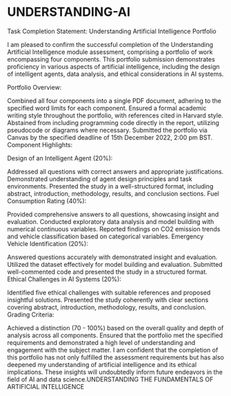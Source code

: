 # UNDERSTANDING-AI
Task Completion Statement: Understanding Artificial Intelligence Portfolio

I am pleased to confirm the successful completion of the Understanding Artificial Intelligence module assessment, comprising a portfolio of work encompassing four components. This portfolio submission demonstrates proficiency in various aspects of artificial intelligence, including the design of intelligent agents, data analysis, and ethical considerations in AI systems.

Portfolio Overview:

Combined all four components into a single PDF document, adhering to the specified word limits for each component.
Ensured a formal academic writing style throughout the portfolio, with references cited in Harvard style.
Abstained from including programming code directly in the report, utilizing pseudocode or diagrams where necessary.
Submitted the portfolio via Canvas by the specified deadline of 15th December 2022, 2:00 pm BST.
Component Highlights:

Design of an Intelligent Agent (20%):

Addressed all questions with correct answers and appropriate justifications.
Demonstrated understanding of agent design principles and task environments.
Presented the study in a well-structured format, including abstract, introduction, methodology, results, and conclusion sections.
Fuel Consumption Rating (40%):

Provided comprehensive answers to all questions, showcasing insight and evaluation.
Conducted exploratory data analysis and model building with numerical continuous variables.
Reported findings on CO2 emission trends and vehicle classification based on categorical variables.
Emergency Vehicle Identification (20%):

Answered questions accurately with demonstrated insight and evaluation.
Utilized the dataset effectively for model building and evaluation.
Submitted well-commented code and presented the study in a structured format.
Ethical Challenges in AI Systems (20%):

Identified five ethical challenges with suitable references and proposed insightful solutions.
Presented the study coherently with clear sections covering abstract, introduction, methodology, results, and conclusion.
Grading Criteria:

Achieved a distinction (70 - 100%) based on the overall quality and depth of analysis across all components.
Ensured that the portfolio met the specified requirements and demonstrated a high level of understanding and engagement with the subject matter.
I am confident that the completion of this portfolio has not only fulfilled the assessment requirements but has also deepened my understanding of artificial intelligence and its ethical implications. These insights will undoubtedly inform future endeavors in the field of AI and data science.UNDERSTANDING THE FUNDAMENTALS OF ARTIFICIAL INTELLIGENCE
